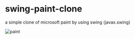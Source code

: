 # swing-paint-clone
a simple clone of microsoft paint by using swing (javax.swing)

![paint](https://user-images.githubusercontent.com/49448384/162990512-399d65c4-5255-411c-ad90-40b38611a684.gif)
